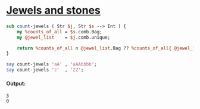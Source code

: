 [1]: https://rosettacode.org/wiki/Jewels_and_stones

# [Jewels and stones][1]



```perl
sub count-jewels ( Str $j, Str $s --> Int ) {
    my %counts_of_all = $s.comb.Bag;
    my @jewel_list    = $j.comb.unique;

    return %counts_of_all ∩ @jewel_list.Bag ?? %counts_of_all{ @jewel_list }.sum !! 0;
}

say count-jewels 'aA' , 'aAAbbbb';
say count-jewels 'z'  , 'ZZ';
```

#### Output:
```
3
0
```
